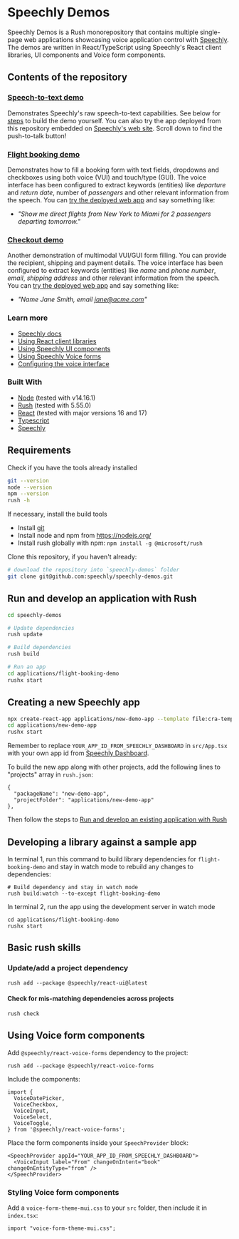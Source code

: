 # Speechly Demos

Speechly Demos is a Rush monorepository that contains multiple single-page web applications showcasing voice application control with [Speechly](https://speechly.com). The demos are written in React/TypeScript using Speechly's React client libraries, UI components and Voice form components.

## Contents of the repository

### [Speech-to-text demo](https://www.speechly.com/technology/voice-api/speech-to-text/)

Demonstrates Speechly's raw speech-to-text capabilities. See below for [steps](#requirements) to build the demo yourself. You can also try the app deployed from this repository embedded on [Speechly's web site](https://www.speechly.com/technology/voice-api/speech-to-text/). Scroll down to find the push-to-talk button!

### [Flight booking demo](https://speechly-demos.herokuapp.com/flight-booking)

Demonstrates how to fill a booking form with text fields, dropdowns and checkboxes using both voice (VUI) and touch/type (GUI). The voice interface has been configured to extract keywords (entities) like *departure* and *return date*, number of *passengers* and other relevant information from the speech. You can [try the deployed web app](https://speechly-demos.herokuapp.com/flight-booking) and say something like:

- _"Show me direct flights from New York to Miami for 2 passengers departing tomorrow."_

### [Checkout demo](https://speechly-demos.herokuapp.com/ecommerce-checkout)

Another demonstration of multimodal VUI/GUI form filling. You can provide the recipient, shipping and payment details. The voice interface has been configured to extract keywords (entities) like *name* and *phone number*, *email*, *shipping address* and other relevant information from the speech. You can [try the deployed web app](https://speechly-demos.herokuapp.com/ecommerce-checkout) and say something like:

- _"Name Jane Smith, email jane@acme.com"_

### Learn more

- [Speechly docs](https://docs.speechly.com)
- [Using React client libraries](https://docs.speechly.com/client-libraries/usage/?platform=React)
- [Using Speechly UI components](https://docs.speechly.com/client-libraries/ui-components/)
- [Using Speechly Voice forms](https://docs.speechly.com/client-libraries/voice-forms/)
- [Configuring the voice interface](https://docs.speechly.com/slu-examples/basics/)

### Built With
* [Node](https://nodejs.org/) (tested with v14.16.1)
* [Rush](https://rushjs.io/) (tested with 5.55.0)
* [React](https://reactjs.org/) (tested with major versions 16 and 17)
* [Typescript](https://www.typescriptlang.org/)
* [Speechly](https://github.com/speechly/react-client)

## Requirements

Check if you have the tools already installed

```bash
git --version
node --version
npm --version
rush -h
```

If necessary, install the build tools

- Install [git](https://github.com/git-guides/install-git)
- Install node and npm from <https://nodejs.org/>
- Install rush globally with npm: `npm install -g @microsoft/rush`

Clone this repository, if you haven't already:

```bash
# download the repository into `speechly-demos` folder
git clone git@github.com:speechly/speechly-demos.git
```
## Run and develop an application with Rush

```bash
cd speechly-demos

# Update dependencies
rush update

# Build dependencies
rush build

# Run an app
cd applications/flight-booking-demo
rushx start
```

## Creating a new Speechly app

```bash
npx create-react-app applications/new-demo-app --template file:cra-template-speechly
cd applications/new-demo-app
rushx start
```

Remember to replace `YOUR_APP_ID_FROM_SPEECHLY_DASHBOARD` in `src/App.tsx` with your own app id from [Speechly Dashboard](https://api.speechly.com/dashboard).

To build the new app along with other projects, add the following lines to "projects" array in `rush.json`:

```
{
  "packageName": "new-demo-app",
  "projectFolder": "applications/new-demo-app"
},
```

Then follow the steps to [Run and develop an existing application with Rush](#run-and-develop-an-application-with-rush)

## Developing a library against a sample app

In terminal 1, run this command to build library dependencies for `flight-booking-demo` and stay in watch mode to rebuild any changes to dependencies:

```
# Build dependency and stay in watch mode
rush build:watch --to-except flight-booking-demo
```

In terminal 2, run the app using the development server in watch mode
```
cd applications/flight-booking-demo
rushx start
```

## Basic rush skills

### Update/add a project dependency

```
rush add --package @speechly/react-ui@latest
```

#### Check for mis-matching dependencies across projects

```
rush check
```

## Using Voice form components

Add `@speechly/react-voice-forms` dependency to the project:

```
rush add --package @speechly/react-voice-forms
```

Include the components:

```
import {
  VoiceDatePicker,
  VoiceCheckbox,
  VoiceInput,
  VoiceSelect,
  VoiceToggle,
} from '@speechly/react-voice-forms';
```

Place the form components inside your `SpeechProvider` block:

```
<SpeechProvider appId="YOUR_APP_ID_FROM_SPEECHLY_DASHBOARD">
  <VoiceInput label="From" changeOnIntent="book" changeOnEntityType="from" />
</SpeechProvider>
```

### Styling Voice form components

Add a `voice-form-theme-mui.css` to your `src` folder, then include it in `index.tsx`:

```
import "voice-form-theme-mui.css";
```
